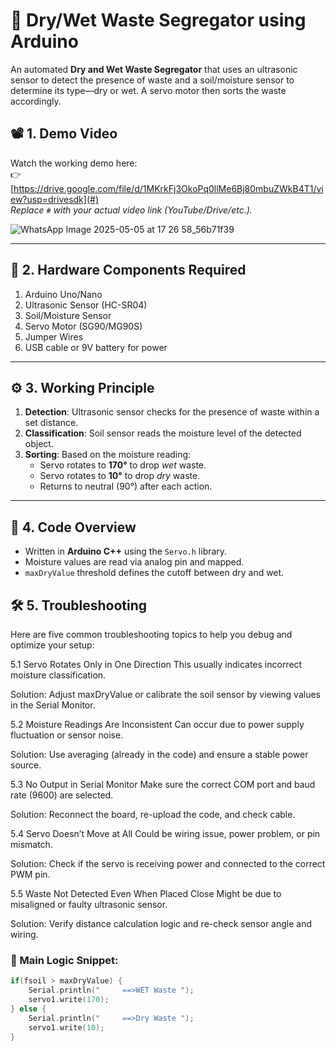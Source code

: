 # 🌱 Dry/Wet Waste Segregator using Arduino

An automated **Dry and Wet Waste Segregator** that uses an ultrasonic sensor to detect the presence of waste and a soil/moisture sensor to determine its type—dry or wet. A servo motor then sorts the waste accordingly.

## 📽️ 1. Demo Video

Watch the working demo here:  
👉 [https://drive.google.com/file/d/1MKrkFj3OkoPq0llMe6Bj80mbuZWkB4T1/view?usp=drivesdk](#)  
*Replace `#` with your actual video link (YouTube/Drive/etc.).*


![WhatsApp Image 2025-05-05 at 17 26 58_56b71f39](https://github.com/user-attachments/assets/c62a4a99-3c91-430c-ad4e-bf6e6cce233e)

---

## 🧰 2. Hardware Components Required

1. Arduino Uno/Nano
2. Ultrasonic Sensor (HC-SR04)
3. Soil/Moisture Sensor
4. Servo Motor (SG90/MG90S)
5. Jumper Wires
6. USB cable or 9V battery for power

---

## ⚙️ 3. Working Principle

1. **Detection**: Ultrasonic sensor checks for the presence of waste within a set distance.
2. **Classification**: Soil sensor reads the moisture level of the detected object.
3. **Sorting**: Based on the moisture reading:
   - Servo rotates to **170°** to drop *wet* waste.
   - Servo rotates to **10°** to drop *dry* waste.
   - Returns to neutral (90°) after each action.

---

## 🧾 4. Code Overview

- Written in **Arduino C++** using the `Servo.h` library.
- Moisture values are read via analog pin and mapped.
- `maxDryValue` threshold defines the cutoff between dry and wet.

## 🛠️ 5. Troubleshooting
Here are five common troubleshooting topics to help you debug and optimize your setup:

5.1 Servo Rotates Only in One Direction
This usually indicates incorrect moisture classification.

Solution: Adjust maxDryValue or calibrate the soil sensor by viewing values in the Serial Monitor.

5.2 Moisture Readings Are Inconsistent
Can occur due to power supply fluctuation or sensor noise.

Solution: Use averaging (already in the code) and ensure a stable power source.

5.3 No Output in Serial Monitor
Make sure the correct COM port and baud rate (9600) are selected.

Solution: Reconnect the board, re-upload the code, and check cable.

5.4 Servo Doesn’t Move at All
Could be wiring issue, power problem, or pin mismatch.

Solution: Check if the servo is receiving power and connected to the correct PWM pin.

5.5 Waste Not Detected Even When Placed Close
Might be due to misaligned or faulty ultrasonic sensor.

Solution: Verify distance calculation logic and re-check sensor angle and wiring.

### 📌 Main Logic Snippet:
```cpp
if(fsoil > maxDryValue) {
    Serial.println("     ==>WET Waste ");
    servo1.write(170);
} else {
    Serial.println("     ==>Dry Waste ");
    servo1.write(10);
}




